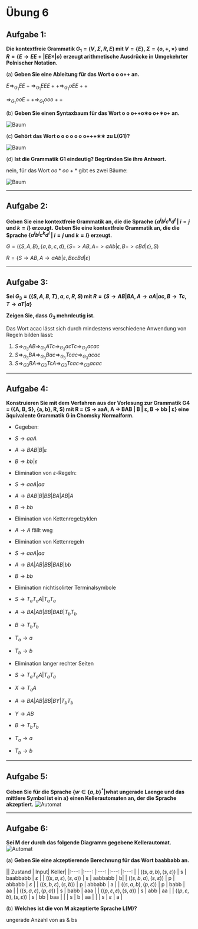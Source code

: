 # Übung 6
## Aufgabe 1:
**Die kontextfreie Grammatik $G_1 = (V,\Sigma,R,E)$ mit $V = \{E\}$, $\Sigma = \{o, +, \times \}$ und $R = \{E \rightarrow E E + | E E \times | o\}$
erzeugt arithmetische Ausdrücke in Umgekehrter Polnischer Notation.**

(a) **Geben Sie eine Ableitung für das Wort o o o++ an.**

$E \Rightarrow_{G_1} EE+ \Rightarrow_{G_1} EEE++ \Rightarrow_{G_1} oEE++$

$\Rightarrow_{G_1} ooE++ \Rightarrow_{G_1} ooo++$

(b) **Geben Sie einen Syntaxbaum für das Wort o o o++o∗o o+∗o+ an.**

![Baum](Aufgabe1b.png)

(c) **Gehört das Wort o o o o o o o+++∗∗ zu L(G1)?**

![Baum](Aufgabe1c.png)

(d) **Ist die Grammatik G1 eindeutig? Begründen Sie ihre Antwort.**

nein, für das Wort $oo*oo+*$ gibt es zwei Bäume:

![Baum](Aufgabe1d.png)

---
## Aufgabe 2:
**Geben Sie eine kontextfreie Grammatik an, die die Sprache $\{a^ib^jc^kd^l$ | $i = j$ und $k = l$} erzeugt.**
**Geben Sie eine kontextfreie Grammatik an, die die Sprache $\{a^ib^jc^kd^l$ | $i = j$ und $k = l$} erzeugt.**

 $G=(\{S,A,B \}, \{a,b,c,d\}, \{S -> AB, A -> aAb|\epsilon, B -> cBd|\epsilon\},S)$

 $R=\{S \rightarrow AB, A \rightarrow aAb| \varepsilon, B \varepsilon cBd | \varepsilon \}$

---
## Aufgabe 3:
**Sei $G_3 = (\{S,A,B,T\},{a,c},R,S)$ mit $R=\{S \rightarrow AB|BA, A \rightarrow aA|ac, B \rightarrow Tc, T \rightarrow  aT |a\}$**

**Zeigen Sie, dass $G_3$ mehrdeutig ist.**

Das Wort acac lässt sich durch mindestens verschiedene Anwendung von Regeln bilden lässt:
1. $S \Rightarrow_{G_3} AB \Rightarrow_{G_3} ATc \Rightarrow_{G_3} acTc \Rightarrow_{G_3} acac$
2. $S \Rightarrow_{G_3} BA \Rightarrow_{G_3} Bac \Rightarrow_{G_3} Tcac \Rightarrow_{G_3} acac$
3. $S \Rightarrow_{G3} BA \Rightarrow_{G3} TcA \Rightarrow_{G3} Tcac \Rightarrow_{G3} acac$

---
## Aufgabe 4:
**Konstruieren Sie mit dem Verfahren aus der Vorlesung zur Grammatik G4 = ({A, B, S}, {a, b}, R, S) mit R = {S → aaA, A → BAB | B | ε, B → bb | ε} eine äquivalente Grammatik G in Chomsky Normalform.**

* Gegeben:
 *  $S \rightarrow aaA$
 * $A \rightarrow BAB | B | \varepsilon$
 * $B \rightarrow bb | \varepsilon$

* Elimination von $\varepsilon$-Regeln:
 * $S \rightarrow aaA | aa$
 * $A \rightarrow BAB | B | BB | BA | AB | A$
 * $B \rightarrow bb$

* Elimination von Kettenregelzyklen
 * $A \rightarrow A$ fällt weg

* Elimination von Kettenregeln
 * $S \rightarrow aaA | aa$
 * $A \rightarrow BA | AB | BB | BAB | bb$
 * $B \rightarrow bb$

* Elimination nichtisolirter Terminalsymbole
 * $S \rightarrow T_aT_aA| T_aT_a$
 * $A \rightarrow BA | AB | BB | BAB | T_bT_b$
 * $B \rightarrow T_bT_b$
 * $T_a \rightarrow a$
 * $T_b \rightarrow b$

* Elimination langer rechter Seiten
* $S \rightarrow T_aT_aA| T_aT_a$
* $X \rightarrow T_aA$
* $A \rightarrow BA | AB | BB | BY | T_bT_b$
* $Y \rightarrow AB$
* $B \rightarrow T_bT_b$
* $T_a \rightarrow a$
* $T_b \rightarrow b$


---
## Aufgabe 5:
**Geben Sie für die Sprache $\{w \in \{a,b\}^* | w \text{hat ungerade Laenge und das mittlere Symbol ist ein a} \}$
einen Kellerautomaten an, der die Sprache akzeptiert.**
![Automat](Aufgabe5.jpg)

---
## Aufgabe 6:
**Sei M der durch das folgende Diagramm gegebene Kellerautomat.**
![Automat](Kellerautomat.png)

(a) **Geben Sie eine akzeptierende Berechnung für das Wort baabbabb an.**

|| Zustand | Input| Keller|
|:---: |:---: |:---: |:---: |:---: |
| $((s,a,b),(s,\varepsilon))$ | s | baabbabb | $\varepsilon$ |
| $((s,a,\varepsilon),(s,a))$ | s |  aabbabb |       b|
| $((s,b,a),(s,\varepsilon))$ | p |   abbabb | $\varepsilon$       |
| $((s,b,\varepsilon),(s,b))$ | p |   abbabb |       a       |
| $((s,a,b),(p,\varepsilon))$ | p |     babb |      aa       |
| $((s,a,\varepsilon),(p,a))$ | s |     babb |     aaa       |
| $((p,\varepsilon,\varepsilon),(s,a))$ | s |      abb |      aa       |
| $((p,\varepsilon, b),(s,\varepsilon))$ | s |       bb |     baa       |
|        | s |        b |      aa       |
|        | s | $\varepsilon$ |  a       |

(b) **Welches ist die von M akzeptierte Sprache L(M)?**

ungerade Anzahl von as & bs
